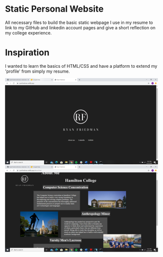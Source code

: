 # Static Personal Website

All necessary files to build the basic static webpage I use in my resume to link to my GitHub and linkedin account pages and give a short reflection on my college experience.

# Inspiration

I wanted to learn the basics of HTML/CSS and have a platform to extend my 'profile' from simply my resume.

![record screen](https://github.com/RyanFriedman36/Static-Personal-Site/blob/master/static%20home.png)
![record screen](https://github.com/RyanFriedman36/Static-Personal-Site/blob/master/about%20me.png)

